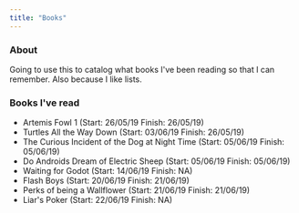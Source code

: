 ```yaml
---
title: "Books"
---
```


### About

Going to use this to catalog what books I've been reading so that I can remember. Also because I like lists.

### Books I've read

- Artemis Fowl 1 (Start: 26/05/19 Finish: 26/05/19)
- Turtles All the Way Down (Start: 03/06/19 Finish: 26/05/19)
- The Curious Incident of the Dog at Night Time (Start: 05/06/19 Finish: 05/06/19)
- Do Androids Dream of Electric Sheep (Start: 05/06/19 Finish: 05/06/19)
- Waiting for Godot (Start: 14/06/19 Finish: NA)
- Flash Boys (Start: 20/06/19 Finish: 21/06/19)
- Perks of being a Wallflower (Start: 21/06/19 Finish: 21/06/19)
- Liar's Poker (Start: 22/06/19 Finish: NA)

